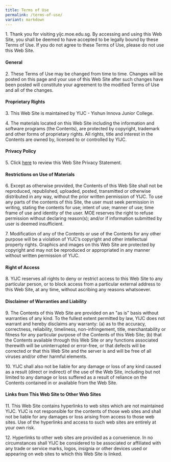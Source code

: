 ```yaml
---
title: Terms of Use
permalink: /terms-of-use/
variant: markdown
---
```

<p>1. Thank you for visiting yijc.moe.edu.sg. By accessing and using this Web Site, you shall be deemed to have accepted to be legally bound by these Terms of Use. If you do not agree to these Terms of Use, please do not use this Web Site.</p>

#### **General**
<p>2. These Terms of Use may be changed from time to time. Changes will be posted on this page and your use of this Web Site after such changes have been posted will constitute your agreement to the modified Terms of Use and all of the changes.</p> 

#### **Proprietary Rights** 
<p>3. This Web Site is maintained by YIJC - Yishun Innova Junior College.</p>
<p>4. The materials located on this Web Site including the information and software programs (the Contents), are protected by copyright, trademark and other forms of proprietary rights. All rights, title and interest in the Contents are owned by, licensed to or controlled by YIJC. </p>

#### **Privacy Policy** 
<p>5. Click <a href="https://www.yijc.moe.edu.sg/privacy/">here</a> to review this Web Site Privacy Statement.</p>

#### **Restrictions on Use of Materials** 
<p>6. Except as otherwise provided, the Contents of this Web Site shall not be reproduced, republished, uploaded, posted, transmitted or otherwise distributed in any way, without the prior written permission of YIJC.  To use any parts of the contents of this Site, the user must seek permission in writing, stating the contents for use; intent of use; manner of use; time frame of use and identity of the user. MOE reserves the right to refuse permission without declaring reason(s); and/or if information submitted by user is deemed insufficient. 
</p><p>7. Modification of any of the Contents or use of the Contents for any other purpose will be a violation of YIJC’s copyright and other intellectual property rights. Graphics and images on this Web Site are protected by copyright and may not be reproduced or appropriated in any manner without written permission of YIJC.</p>

#### **Right of Access** 
<p>8. YIJC reserves all rights to deny or restrict access to this Web Site to any particular person, or to block access from a particular external address to this Web Site, at any time, without ascribing any reasons whatsoever.</p>

#### **Disclaimer of Warranties and Liability** 
<p>9. The Contents of this Web Site are provided on an "as is" basis without warranties of any kind. To the fullest extent permitted by law, YIJC does not warrant and hereby disclaims any warranty: 
(a) as to the accuracy, correctness, reliability, timeliness, non-infringement, title, merchantability or fitness for any particular purpose of the Contents of this Web Site; 
(b) that the Contents available through this Web Site or any functions associated therewith will be uninterrupted or error-free, or that defects will be corrected or that this Web Site and the server is and will be free of all viruses and/or other harmful elements. </p> 
<p>10. YIJC shall also not be liable for any damage or loss of any kind caused as a result (direct or indirect) of the use of the Web Site, including but not limited to any damage or loss suffered as a result of reliance on the Contents contained in or available from the Web Site.</p>

#### **Links from This Web Site to Other Web Sites** 
<p> 11. This Web Site contains hyperlinks to web sites which are not maintained YIJC. YIJC is not responsible for the contents of those web sites and shall not be liable for any damages or loss arising from access to those web sites. Use of the hyperlinks and access to such web sites are entirely at your own risk. </p>
<p>12. Hyperlinks to other web sites are provided as a convenience. In no circumstances shall YIJC be considered to be associated or affiliated with any trade or service marks, logos, insignia or other devices used or appearing on web sites to which this Web Site is linked. </p> 

